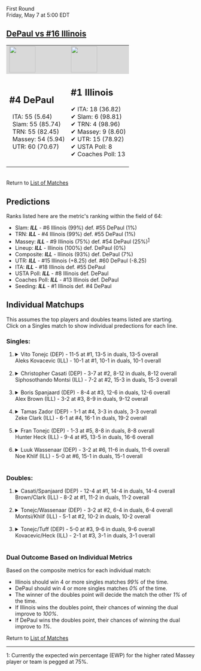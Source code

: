 First Round  
Friday, May 7 at 5:00 EDT  
## [DePaul vs #16 Illinois](https://www.ncaa.com/game/5833373)  

<table><tr style="background-color: #d9d9d9 !important"><td><img src="https://www.ncaa.com/sites/default/files/images/logos/schools/d/depaul.70.png" width="70" height="70" /></td><td><img src="https://www.ncaa.com/sites/default/files/images/logos/schools/i/illinois.70.png" width="70" height="70" /></td></tr><tr>
<td>  

<h2>#4 DePaul</h2>  
&nbsp; ITA: 55 (5.64)<br>  
&nbsp; Slam: 55 (85.74)<br>  
&nbsp; TRN: 55 (82.45)<br>  
&nbsp; Massey: 54 (5.94)<br>  
&nbsp; UTR: 60 (70.67)<br>  
<br>  

</td>
<td>  

<h2>#1 Illinois</h2>  
&#10004; ITA: 18 (36.82)<br>  
&#10004; Slam: 6 (98.81)<br>  
&#10004; TRN: 4 (98.96)<br>  
&#10004; Massey: 9 (8.60)<br>  
&#10004; UTR: 15 (78.92)<br>  
&#10004; USTA Poll: 8<br>  
&#10004; Coaches Poll: 13<br>  
<br>  

</td>
</tr></table>  


<br>Return to [List of Matches](../index.md)  

## Predictions  

Ranks listed here are the metric's ranking within the field of 64:  
- Slam: ***ILL*** - #6 Illinois (99%) def. #55 DePaul (1%)  
- TRN: ***ILL*** - #4 Illinois (99%) def. #55 DePaul (1%)  
- Massey: ***ILL*** - #9 Illinois (75%) def. #54 DePaul (25%)<sup>[1](#footnote1)</sup>  
- Lineup: ***ILL*** - Illinois (100%) def. DePaul (0%)  
- Composite: ***ILL*** - Illinois (93%) def. DePaul (7%)  
- UTR: ***ILL*** - #15 Illinois (+8.25) def. #60 DePaul (-8.25)  
- ITA: ***ILL*** - #18 Illinois def. #55 DePaul  
- USTA Poll: ***ILL*** - #8 Illinois def. DePaul  
- Coaches Poll: ***ILL*** - #13 Illinois def. DePaul  
- Seeding: ***ILL*** - #1 Illinois def. #4 DePaul  

## Individual Matchups  
This assumes the top players and doubles teams listed are starting.  
Click on a Singles match to show individual predections for each line.  

### Singles:  

<ol>
<li><details>
<summary markdown="span">Vito Tonejc (DEP) - 11-5 at #1, 13-5 in duals, 13-5 overall<br>Aleks Kovacevic (ILL) - 10-1 at #1, 10-1 in duals, 10-1 overall</summary>
<h4>Predictions</h4><ul>
<li>Slam: <b><i>ILL</i></b> - Kovacevic (98%) def. Tonejc (2%)</li>  
<li>TRN: <b><i>ILL</i></b> - Kovacevic (98%) def. Tonejc (2%)</li>  
<li>Massey: <b><i>ILL</i></b> - Kovacevic (75%) def. Tonejc (25%)<sup><a href="#footnote1">1</a></sup></li>  
<li>UTR: <b><i>ILL</i></b> - Kovacevic (98%) def. Tonejc (2%)</li>  
<li>Composite: <b><i>ILL</i></b> - Kovacevic (92%) def. Tonejc (8%)</li>  
<li>ITA: <b><i>DEP</i></b> - Tonejc (4.23) def. Kovacevic (4.00)</li>  
</ul>
</details>&nbsp;</li>
<li><details>
<summary markdown="span">Christopher Casati (DEP) - 3-7 at #2, 8-12 in duals, 8-12 overall<br>Siphosothando Montsi (ILL) - 7-2 at #2, 15-3 in duals, 15-3 overall</summary>
<h4>Predictions</h4><ul>
<li>Slam: <b><i>ILL</i></b> - Montsi (99%) def. Casati (1%)</li>  
<li>TRN: <b><i>ILL</i></b> - Montsi (99%) def. Casati (1%)</li>  
<li>Massey: <b><i>ILL</i></b> - Montsi (75%) def. Casati (25%)<sup><a href="#footnote1">1</a></sup></li>  
<li>UTR: <b><i>ILL</i></b> - Montsi (98%) def. Casati (2%)</li>  
<li>Composite: <b><i>ILL</i></b> - Montsi (93%) def. Casati (7%)</li>  
<li>ITA: <b><i>ILL</i></b> - Montsi (4.79) def. Casati (0.00)</li>  
</ul>
</details>&nbsp;</li>
<li><details>
<summary markdown="span">Boris Spanjaard (DEP) - 8-4 at #3, 12-6 in duals, 12-6 overall<br>Alex Brown (ILL) - 3-2 at #3, 8-9 in duals, 9-12 overall</summary>
<h4>Predictions</h4><ul>
<li>Slam: <b><i>ILL</i></b> - Brown (97%) def. Spanjaard (3%)</li>  
<li>TRN: <b><i>ILL</i></b> - Brown (97%) def. Spanjaard (3%)</li>  
<li>Massey: <b><i>ILL</i></b> - Brown (75%) def. Spanjaard (25%)<sup><a href="#footnote1">1</a></sup></li>  
<li>UTR: <b><i>ILL</i></b> - Brown (92%) def. Spanjaard (8%)</li>  
<li>Composite: <b><i>ILL</i></b> - Brown (90%) def. Spanjaard (10%)</li>  
<li>ITA: <b><i>DEP</i></b> - Spanjaard (2.02) def. Brown (1.47)</li>  
</ul>
</details>&nbsp;</li>
<li><details>
<summary markdown="span">Tamas Zador (DEP) - 1-1 at #4, 3-3 in duals, 3-3 overall<br>Zeke Clark (ILL) - 6-1 at #4, 16-1 in duals, 19-2 overall</summary>
<h4>Predictions</h4><ul>
<li>Slam: <b><i>ILL</i></b> - Clark (98%) def. Zador (2%)</li>  
<li>TRN: <b><i>ILL</i></b> - Clark (99%) def. Zador (1%)</li>  
<li>Massey: <b><i>ILL</i></b> - Clark (75%) def. Zador (25%)<sup><a href="#footnote1">1</a></sup></li>  
<li>UTR: <b><i>ILL</i></b> - Clark (96%) def. Zador (4%)</li>  
<li>Composite: <b><i>ILL</i></b> - Clark (92%) def. Zador (8%)</li>  
<li>ITA: <b><i>ILL</i></b> - Clark (6.43) def. Zador (1.31)</li>  
</ul>
</details>&nbsp;</li>
<li><details>
<summary markdown="span">Fran Tonejc (DEP) - 1-3 at #5, 8-8 in duals, 8-8 overall<br>Hunter Heck (ILL) - 9-4 at #5, 13-5 in duals, 16-6 overall</summary>
<h4>Predictions</h4><ul>
<li>Slam: <b><i>ILL</i></b> - Heck (98%) def. Tonejc (2%)</li>  
<li>TRN: <b><i>ILL</i></b> - Heck (99%) def. Tonejc (1%)</li>  
<li>Massey: <b><i>ILL</i></b> - Heck (75%) def. Tonejc (25%)<sup><a href="#footnote1">1</a></sup></li>  
<li>UTR: <b><i>ILL</i></b> - Heck (96%) def. Tonejc (4%)</li>  
<li>Composite: <b><i>ILL</i></b> - Heck (92%) def. Tonejc (8%)</li>  
<li>ITA: <b><i>ILL</i></b> - Heck (2.36) def. Tonejc (1.51)</li>  
</ul>
</details>&nbsp;</li>
<li><details>
<summary markdown="span">Luuk Wassenaar (DEP) - 3-2 at #6, 11-6 in duals, 11-6 overall<br>Noe Khlif (ILL) - 5-0 at #6, 15-1 in duals, 15-1 overall</summary>
<h4>Predictions</h4><ul>
<li>Slam: <b><i>ILL</i></b> - Khlif (99%) def. Wassenaar (1%)</li>  
<li>TRN: <b><i>ILL</i></b> - Khlif (99%) def. Wassenaar (1%)</li>  
<li>Massey: <b><i>ILL</i></b> - Khlif (75%) def. Wassenaar (25%)<sup><a href="#footnote1">1</a></sup></li>  
<li>UTR: <b><i>ILL</i></b> - Khlif (97%) def. Wassenaar (3%)</li>  
<li>Composite: <b><i>ILL</i></b> - Khlif (92%) def. Wassenaar (8%)</li>  
<li>ITA: <b><i>ILL</i></b> - Khlif (3.59) def. Wassenaar (2.18)</li>  
</ul>
</details>&nbsp;</li>
</ol>

### Doubles:  

<ol>
<li><details>
<summary markdown="span">Casati/Spanjaard (DEP) - 12-4 at #1, 14-4 in duals, 14-4 overall<br>Brown/Clark (ILL) - 8-2 at #1, 11-2 in duals, 11-2 overall</summary>
<br>Sorry, we don't have any metrics for this match
</details>&nbsp;</li>
<li><details>
<summary markdown="span">Tonejc/Wassenaar (DEP) - 3-2 at #2, 6-4 in duals, 6-4 overall<br>Montsi/Khlif (ILL) - 5-1 at #2, 10-2 in duals, 10-2 overall</summary>
<br>Sorry, we don't have any metrics for this match
</details>&nbsp;</li>
<li><details>
<summary markdown="span">Tonejc/Tuff (DEP) - 5-0 at #3, 9-6 in duals, 9-6 overall<br>Kovacevic/Heck (ILL) - 2-1 at #3, 3-1 in duals, 3-1 overall</summary>
<br>Sorry, we don't have any metrics for this match
</details>&nbsp;</li>
</ol>

### Dual Outcome Based on Individual Metrics  
  
Based on the composite metrics for each individual match:  
- Illinois should win 4 or more singles matches _99%_ of the time.  
- DePaul should win 4 or more singles matches _0%_ of the time.  
- The winner of the doubles point will decide the match the other _1%_ of the time.  
- If Illinois wins the doubles point, their chances of winning the dual improve to _100%_.  
- If DePaul wins the doubles point, their chances of winning the dual improve to _1%_.  
  
Return to [List of Matches](../index.md)  
  
------
<a name="footnote1">1</a>: Currently the expected win percentage (EWP) for the higher rated Massey player or team is pegged at 75%.
